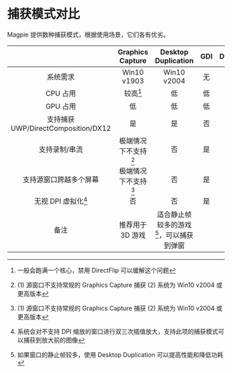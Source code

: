 # 捕获模式对比

Magpie 提供数种捕获模式，根据使用场景，它们各有优劣。

| | Graphics Capture | Desktop Duplication | GDI | DwmSharedSurface |
| :---: | :---: | :---: | :---: |:---: |
| 系统需求 | Win10 v1903 | Win10 v2004 | 无 | 无 |
| CPU 占用 | 较高[^1] | 低 | 低 | 低 |
| GPU 占用 | 低 | 低 | 低 | 低 |
| 支持捕获 UWP/DirectComposition/DX12 | 是 | 是 | 否 | 否 |
| 支持录制/串流 | 极端情况下不支持[^2] | 否 | 是 | 是 |
| 支持源窗口跨越多个屏幕 | 极端情况下不支持[^2] | 否 | 是 | 是 |
| 无视 DPI 虚拟化[^3] | 否 | 否 | 是| 是 |
| 备注 | 推荐用于 3D 游戏 | 适合静止帧较多的游戏[^4]，可以捕获到弹窗 | | 占用的显存较少 |


[^1]: 一般会跑满一个核心，禁用 DirectFlip 可以缓解这个问题

[^2]: (1) 源窗口不支持常规的 Graphics Capture 捕获 (2) 系统为 Win10 v2004 或更高版本

[^3]: 系统会对不支持 DPI 缩放的窗口进行双三次插值放大，支持此项的捕获模式可以捕获到放大前的图像

[^4]: 如果窗口的静止帧较多，使用 Desktop Duplication 可以提高性能和降低功耗
